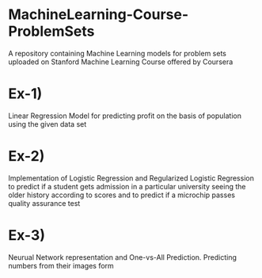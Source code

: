 # MachineLearning-Course-ProblemSets
A repository containing Machine Learning models for problem sets uploaded on Stanford Machine Learning Course offered by Coursera

# Ex-1) 
Linear Regression Model for predicting profit on the basis of population using the given data set

# Ex-2)
Implementation of Logistic Regression and Regularized Logistic Regression to predict if a student gets admission in a particular university seeing the older history according to scores and to predict if a microchip passes quality assurance test

# Ex-3)
Neurual Network representation and One-vs-All Prediction. Predicting numbers from their images form

